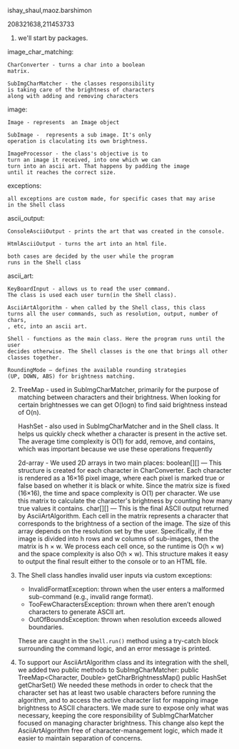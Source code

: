 ishay_shaul,maoz.barshimon

208321638,211453733


1) we'll start by packages.

image_char_matching:

    CharConverter - turns a char into a boolean
    matrix.
    
    SubImgCharMatcher - the classes responsibility
    is taking care of the brightness of characters
    along with adding and removing characters

image:

    Image - represents  an Image object

    SubImage -  represents a sub image. It's only
    operation is claculating its own brightness.

    ImageProcessor - the class's objective is to
    turn an image it received, into one which we can 
    turn into an ascii art. That happens by padding the image
    until it reaches the correct size.

exceptions:

    all exceptions are custom made, for specific cases that may arise
    in the Shell class

ascii_output:

    ConsoleAsciiOutput - prints the art that was created in the console.
    
    HtmlAsciiOutput - turns the art into an html file.

    both cases are decided by the user while the program
    runs in the Shell class

ascii_art:

    KeyBoardInput - allows us to read the user command.
    The class is used each user turn(in the Shell class).

    AsciiArtAlgorithm - when called by the Shell class, this class
    turns all the user commands, such as resolution, output, number of chars,
    , etc, into an ascii art.

    Shell - functions as the main class. Here the program runs until the user
    decides otherwise. The Shell classes is the one that brings all other
    classes together.

    RoundingMode – defines the available rounding strategies
    (UP, DOWN, ABS) for brightness matching.

2)
    TreeMap - used in SubImgCharMatcher, primarily for the purpose of matching
    between characters and their brightness. When looking for certain brightnesses
    we can get O(logn) to find said brightness instead of O(n).

    HashSet -  also used in SubImgCharMatcher and in the Shell class.
   It helps us quickly check whether a character is present in the active set.
   The average time complexity is O(1) for add, remove, and contains, which was important because we
   use these operations frequently
   
    2d-array - We used 2D arrays in two main places:
    boolean[][] — This structure is created for each character in CharConverter. Each character is rendered 
    as a 16×16 pixel image, where each pixel is marked true or false based on whether it is black or white.
    Since the matrix size is fixed (16×16), the time and space complexity is O(1) per character.
    We use this matrix to calculate the character's brightness by counting how many true values it contains.
    char[][] — This is the final ASCII output returned by AsciiArtAlgorithm. Each cell in the matrix 
    represents a character that corresponds to the brightness of a section of the image.
    The size of this array depends on the resolution set by the user. Specifically, if the image is 
    divided into h rows and w columns of sub-images, then the matrix is h × w.
    We process each cell once, so the runtime is O(h × w) and the space complexity is also O(h × w). 
    This structure makes it easy to output the final result either to the console or to an HTML file. 

   

3)
    The Shell class handles invalid user inputs via custom exceptions:
    - InvalidFormatException: thrown when the user enters a malformed
      sub-command (e.g., invalid range format).
    - TooFewCharactersException: thrown when there aren’t enough characters
      to generate ASCII art.
    - OutOfBoundsException: thrown when resolution exceeds allowed boundaries.
    
    These are caught in the `Shell.run()` method using a try-catch block
    surrounding the command logic, and an error message is printed.


4) 
    To support our AsciiArtAlgorithm class and its integration with the shell, we added 
    two public methods to SubImgCharMatcher:
    public TreeMap<Character, Double> getCharBrightnessMap()
    public HashSet<Character> getCharSet()
    We needed these methods in order to check that the character set has at least two usable characters before 
    running the algorithm, and to access the active character list for mapping image brightness 
    to ASCII characters.
    We made sure to expose only what was necessary, keeping the core responsibility of SubImgCharMatcher 
    focused on managing character brightness. This change also kept the AsciiArtAlgorithm free of 
    character-management logic, which made it easier to maintain separation of concerns.
   
   